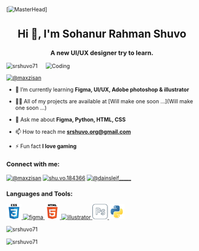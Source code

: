 [![MasterHead](https://img.freepik.com/free-vector/gradient-business-linkedin-banner_23-2150091563.jpg?semt=ais_hybrid&w=740)]
<h1 align="center">Hi 👋, I'm Sohanur Rahman Shuvo</h1>
<h3 align="center">A new UI/UX designer try to learn.</h3>
<img align="right" alt="Coding" width="400" src="https://danielmeiller.com/images/uxuix.gif">

<p align="left"> <img src="https://komarev.com/ghpvc/?username=srshuvo71&label=Profile%20views&color=0e75b6&style=flat" alt="srshuvo71" /> </p>

<p align="left"> <a href="https://twitter.com/@maxzisan" target="blank"><img src="https://img.shields.io/twitter/follow/@maxzisan?logo=twitter&style=for-the-badge" alt="@maxzisan" /></a> </p>

- 🌱 I’m currently learning **Figma, UI/UX, Adobe photoshop & illustrator**

- 👨‍💻 All of my projects are available at [Will make one soon ...](Will make one soon ...)

- 💬 Ask me about **Figma, Python, HTML, CSS**

- 📫 How to reach me **srshuvo.org@gmail.com**

- ⚡ Fun fact **I love gaming**

<h3 align="left">Connect with me:</h3>
<p align="left">
<a href="https://twitter.com/@maxzisan" target="blank"><img align="center" src="https://raw.githubusercontent.com/rahuldkjain/github-profile-readme-generator/master/src/images/icons/Social/twitter.svg" alt="@maxzisan" height="30" width="40" /></a>
<a href="https://fb.com/shu.vo.184366" target="blank"><img align="center" src="https://raw.githubusercontent.com/rahuldkjain/github-profile-readme-generator/master/src/images/icons/Social/facebook.svg" alt="shu.vo.184366" height="30" width="40" /></a>
<a href="https://instagram.com/@dainsleif_____" target="blank"><img align="center" src="https://raw.githubusercontent.com/rahuldkjain/github-profile-readme-generator/master/src/images/icons/Social/instagram.svg" alt="@dainsleif_____" height="30" width="40" /></a>
</p>

<h3 align="left">Languages and Tools:</h3>
<p align="left"> <a href="https://www.w3schools.com/css/" target="_blank" rel="noreferrer"> <img src="https://raw.githubusercontent.com/devicons/devicon/master/icons/css3/css3-original-wordmark.svg" alt="css3" width="40" height="40"/> </a> <a href="https://www.figma.com/" target="_blank" rel="noreferrer"> <img src="https://www.vectorlogo.zone/logos/figma/figma-icon.svg" alt="figma" width="40" height="40"/> </a> <a href="https://www.w3.org/html/" target="_blank" rel="noreferrer"> <img src="https://raw.githubusercontent.com/devicons/devicon/master/icons/html5/html5-original-wordmark.svg" alt="html5" width="40" height="40"/> </a> <a href="https://www.adobe.com/in/products/illustrator.html" target="_blank" rel="noreferrer"> <img src="https://www.vectorlogo.zone/logos/adobe_illustrator/adobe_illustrator-icon.svg" alt="illustrator" width="40" height="40"/> </a> <a href="https://www.photoshop.com/en" target="_blank" rel="noreferrer"> <img src="https://raw.githubusercontent.com/devicons/devicon/master/icons/photoshop/photoshop-line.svg" alt="photoshop" width="40" height="40"/> </a> <a href="https://www.python.org" target="_blank" rel="noreferrer"> <img src="https://raw.githubusercontent.com/devicons/devicon/master/icons/python/python-original.svg" alt="python" width="40" height="40"/> </a> </p>

<p><img align="center" src="https://github-readme-stats.vercel.app/api/top-langs?username=srshuvo71&show_icons=true&locale=en&layout=compact" alt="srshuvo71" /></p>

<p><img align="center" src="https://github-readme-streak-stats.herokuapp.com/?user=srshuvo71&" alt="srshuvo71" /></p>
